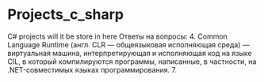 # Projects_c_sharp
C# projects will it be store in here
Ответы на вопросы:
4. Common Language Runtime (англ. CLR — общеязыковая исполняющая среда) — виртуальная машина, интерпретирующая и исполняющая код на языке CIL, в который компилируются программы, написанные, в частности, на .NET-совместимых языках программирования.
7. 

